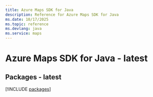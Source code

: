 ```yaml
---
title: Azure Maps SDK for Java
description: Reference for Azure Maps SDK for Java
ms.date: 10/17/2025
ms.topic: reference
ms.devlang: java
ms.service: maps
---
```

# Azure Maps SDK for Java - latest
## Packages - latest
[!INCLUDE [packages](maps-index.md)]